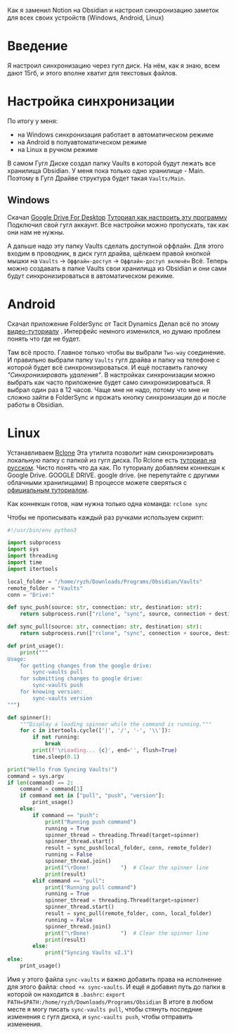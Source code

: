 Как я заменил Notion на Obsidian и настроил синхронизацию заметок для всех своих устройств (Windows, Android, Linux)

# Введение
Я настроил синхронизацию через гугл диск. На нём, как я знаю, всем дают 15гб, и этого вполне хватит для текстовых файлов.


# Настройка синхронизации
По итогу у меня:
- на Windows синхронизация работает в автоматическом режиме
- на Android в полуавтоматическом режиме
- на Linux в ручном режиме

В самом Гугл Диске создал папку Vaults в которой будут лежать все хранилища Obsidian. У меня пока только одно хранилище - Main. Поэтому в Гугл Драйве структура будет такая `Vaults/Main`. 
## Windows
Скачал [Google Drive For Desktop](https://support.google.com/drive/answer/10838124?hl=en)
[Туториал как настроить эту программу](https://youtu.be/26PKoz3yb0M?si=zc3H4xqctV0H6mHG)
Подключил свой гугл аккаунт.
Все настройки можно пропускать, так как они нам не нужны.

А дальше надо эту папку Vaults сделать доступной оффлайн. Для этого входим в проводник, в диск гугл драйва, щёлкаем правой кнопкой мышки на `Vaults` -> `Оффлайн-доступ` -> `Оффлайн-доступ включён`
Всё. Теперь можно создавать в папке Vaults свои хранилища из Obsidian и они сами будут синхронизироваться в автоматическом режиме.

# Android
Скачал приложение FolderSync от Tacit Dynamics
Делал всё по этому [видео-туториалу](https://youtu.be/0LZSFvyCmEk?si=IxG-t7yAbtnKdu4p) . Интерфейс немного изменился, но думаю проблем понять что где не будет.

Там всё просто. Главное только чтобы вы выбрали `Two-way` соединение. И правильно выбрали папку `Vaults` гугл драйва и папку на телефоне с которой будет всё синхронизироваться. И ещё поставить галочку *"Синхронизировать удаления"*. В настройках синхронизации можно выбрать как часто приложение будет само синхронизироваться. Я выбрал один раз в 12 часов. Чаще мне не надо, потому что мне не сложно зайти в FolderSync и прожать кнопку синхронизации до и после работы в Obsidian.

# Linux

Устанавливаем [Rclone](https://rclone.org/)
Эта утилита позволит нам синхронизировать локальную папку с папкой из гугл диска.
По Rclone есть [туториал на русском](https://www.youtube.com/watch?v=qKw8pNC_dt8&t=605s). Чисто понять что да как. 
По туториалу добавляем коннекшн к Google Drive. GOOGLE DRIVE. google drive. (не перепутайте с другими облачными хранилищами)
В процессе можете сверяться с [официальным туториалом](https://rclone.org/drive/).

Как коннекшн готов, нам нужна только одна команда:
`rclone sync`

Чтобы не прописывать каждый раз ручками используем скрипт:
```python
#!/usr/bin/env python3

import subprocess
import sys
import threading
import time
import itertools

local_folder = "/home/ryzh/Downloads/Programs/Obsidian/Vaults"
remote_folder = "Vaults"
conn = "Drive:"

def sync_push(source: str, connection: str, destination: str):
    return subprocess.run(["rclone", "sync", source, connection + destination], capture_output=True, timeout=2 * 60)

def sync_pull(source: str, connection: str, destination: str):
    return subprocess.run(["rclone", "sync", connection + source, destination], capture_output=True, timeout=2 * 60)

def print_usage():
    print("""
Usage:
    for getting changes from the google drive:
        sync-vaults pull
    for submitting changes to google drive:
        sync-vaults push
    for knowing version:
        sync-vaults version
""")

def spinner():
    """Display a loading spinner while the command is running."""
    for c in itertools.cycle(['|', '/', '-', '\\']):
        if not running:
            break
        print(f'\rLoading... {c}', end='', flush=True)
        time.sleep(0.1)

print("Hello from Syncing Vaults!")
command = sys.argv
if len(command) == 2:
    command = command[1]
    if command not in ["pull", "push", "version"]:
        print_usage()
    else:
        if command == "push":
            print("Running push command")
            running = True
            spinner_thread = threading.Thread(target=spinner)
            spinner_thread.start()
            result = sync_push(local_folder, conn, remote_folder)
            running = False
            spinner_thread.join()
            print("\rDone!          ")  # Clear the spinner line
            print(result)
        elif command == "pull":
            print("Running pull command")
            running = True
            spinner_thread = threading.Thread(target=spinner)
            spinner_thread.start()
            result = sync_pull(remote_folder, conn, local_folder)
            running = False
            spinner_thread.join()
            print("\rDone!          ")  # Clear the spinner line
            print(result)
        else:
            print("Syncing Vaults v2.1")
else:
    print_usage()
```
Имя у этого файла `sync-vaults` и важно добавить права на исполнение для этого файла: `chmod +x sync-vaults`.
 И ещё я добавил путь до папки в которой он находится в `.bashrc`:
	`export PATH=$PATH:/home/ryzh/Downloads/Programs/Obsidian`
В итоге в любом месте я могу писать `sync-vaults pull`, чтобы стянуть последние изменения с гугл диска, и `sync-vaults push`, чтобы отправить изменения.
